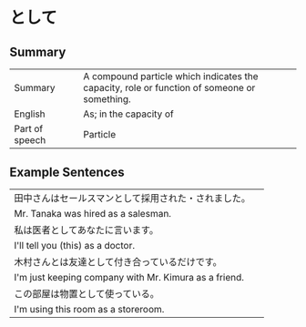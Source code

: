 # として

## Summary

<table><tr>   <td>Summary<td>   <td>A compound particle which indicates the capacity, role or function of someone or something.</td><tr><tr>   <td>English<td>   <td>As; in the capacity of</td><tr><tr>   <td>Part of speech<td>   <td>Particle</td><tr></table></table></table>

## Example Sentences

<table><tr><td>田中さんはセールスマンとして採用された・されました。<td><tr><tr><td>Mr. Tanaka was hired as a salesman.<td><tr><tr><td>私は医者としてあなたに言います。<td><tr><tr><td>I'll tell you (this) as a doctor.<td><tr><tr><td>木村さんとは友達として付き合っているだけです。<td><tr><tr><td>I'm just keeping company with Mr. Kimura as a friend.<td><tr><tr><td>この部屋は物置として使っている。<td><tr><tr><td>I'm using this room as a storeroom.<td><tr></table>

